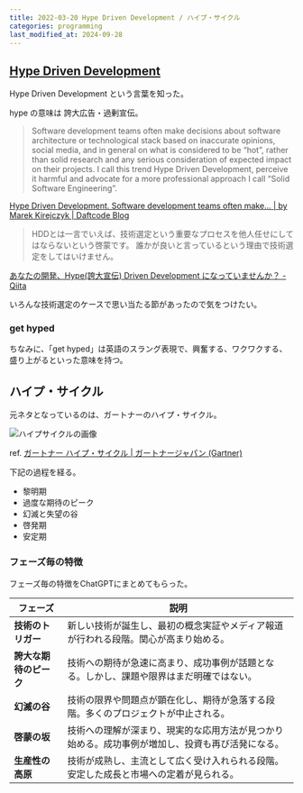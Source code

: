 ```yaml
---
title: 2022-03-20 Hype Driven Development / ハイプ・サイクル
categories: programming
last_modified_at: 2024-09-28
---
```


## [Hype Driven Development](https://blog.daftcode.pl/hype-driven-development-3469fc2e9b22)

Hype Driven Development という言葉を知った。

hype の意味は 誇大広告・過剰宣伝。

> Software development teams often make decisions about software architecture or technological stack based on inaccurate opinions, social media, and in general on what is considered to be “hot”, rather than solid research and any serious consideration of expected impact on their projects. I call this trend Hype Driven Development, perceive it harmful and advocate for a more professional approach I call “Solid Software Engineering”.

[Hype Driven Development. Software development teams often make… \| by Marek Kirejczyk \| Daftcode Blog](https://blog.daftcode.pl/hype-driven-development-3469fc2e9b22)

> HDDとは一言でいえば、技術選定という重要なプロセスを他人任せにしてはならないという啓蒙です。
> 誰かが良いと言っているという理由で技術選定をしてはいけません。

[あなたの開発、Hype(誇大宣伝) Driven Development になっていませんか？ - Qiita](https://qiita.com/devneko/items/4f748253b2e2cd1192b1)

いろんな技術選定のケースで思い当たる節があったので気をつけたい。

### get hyped

ちなみに、「get hyped」は英語のスラング表現で、興奮する、ワクワクする、盛り上がるといった意味を持つ。

## ハイプ・サイクル

元ネタとなっているのは、ガートナーのハイプ・サイクル。

![ハイプサイクルの画像](https://emtemp.gcom.cloud/ngw/globalassets/ja/research/images/illustrations/researchmethodology-illustration-hype-cycle-ja2.png)

ref. [ガートナー ハイプ・サイクル \| ガートナージャパン (Gartner)](https://www.gartner.co.jp/ja/research/methodologies/gartner-hype-cycle)

下記の過程を経る。

- 黎明期
- 過度な期待のピーク
- 幻滅と失望の谷
- 啓発期
- 安定期

### フェーズ毎の特徴

フェーズ毎の特徴をChatGPTにまとめてもらった。

| フェーズ | 説明  |
| ---------- | ------------- |
| **技術のトリガー**       | 新しい技術が誕生し、最初の概念実証やメディア報道が行われる段階。関心が高まり始める。   |
| **誇大な期待のピーク**   | 技術への期待が急速に高まり、成功事例が話題となる。しかし、課題や限界はまだ明確ではない。    |
| **幻滅の谷**             | 技術の限界や問題点が顕在化し、期待が急落する段階。多くのプロジェクトが中止される。  |
| **啓蒙の坂**             | 技術への理解が深まり、現実的な応用方法が見つかり始める。成功事例が増加し、投資も再び活発になる。  |
| **生産性の高原**         | 技術が成熟し、主流として広く受け入れられる段階。安定した成長と市場への定着が見られる。   |
